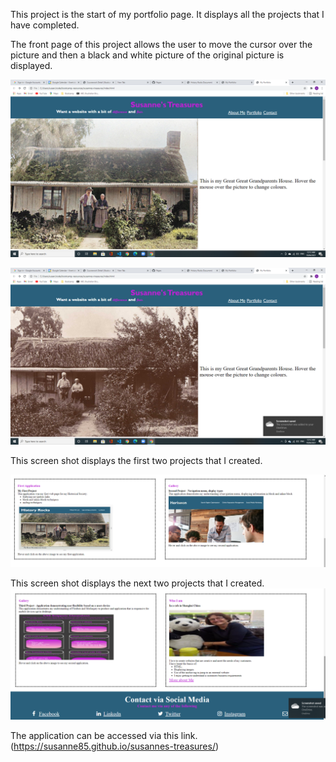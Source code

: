This project is the start of my portfolio page.  It displays all the projects that I have completed.

The front page of this project allows the user to move the cursor over the picture and then a black and white picture of the original picture is displayed.

![Original web page ](./assets/Images/1_Readme.png)

![Black and white picture of oringal web page](./assets/Images/2_Readme.png)

This screen shot displays the first two projects that I created.

![First and Second projects](./assets/Images/3_Readme.png)

This screen shot displays the next two projects that I created.
![Third and Fourth projects](./assets/Images/4_Readme.png)

The application can be accessed via this link.
(https://susanne85.github.io/susannes-treasures/)